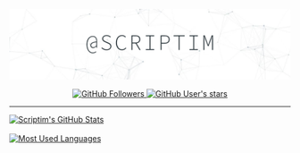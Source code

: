 <p align="center">
  <a href="https://github.com/Scriptim">
    <img src="./scriptim_banner.png" alt="@Scriptim">
  </a>
</p>

<p align="center">
  <a href="https://github.com/Scriptim?tab=followers">
    <img src="https://img.shields.io/github/followers/Scriptim?style=social" alt="GitHub Followers">
  </a>
  <a href="https://github.com/Scriptim?tab=repositories&type=source">
    <img src="https://img.shields.io/github/stars/Scriptim?affiliations=OWNER&style=social" alt="GitHub User's stars">
  </a>
</p>

---

<a href="https://github.com/Scriptim">
  <img src="https://github-readme-stats.vercel.app/api?username=Scriptim&show_icons=true&hide=stars&title_color=00695C&text_color=37474F&icon_color=546E7A" alt="Scriptim's GitHub Stats" align="top">
</a>
<br><br>
<a href="https://github.com/Scriptim">
  <img src="https://github-readme-stats.vercel.app/api/top-langs/?username=Scriptim&layout=compact&langs_count=10&title_color=00695C&text_color=37474F" alt="Most Used Languages" align="top">
</a>
